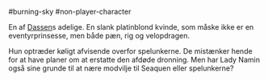 #burning-sky #non-player-character

En af [Dassen](./Dassen.md)s adelige. En slank platinblond kvinde, som måske ikke er en eventyrprinsesse, men både pæn, rig og velopdragen.

Hun optræder køligt afvisende overfor spelunkerne. De mistænker hende for at have planer om at erstatte den afdøde dronning. Men har Lady Namin også sine grunde til at nære modvilje til Seaquen eller spelunkerne?
